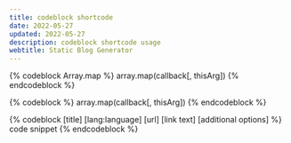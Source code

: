 ```yaml
---
title: codeblock shortcode
date: 2022-05-27
updated: 2022-05-27
description: codeblock shortcode usage
webtitle: Static Blog Generator
---
```


{% codeblock Array.map %}
array.map(callback[, thisArg])
{% endcodeblock %}

{% codeblock %}
array.map(callback[, thisArg])
{% endcodeblock %}

{% codeblock [title] [lang:language] [url] [link text] [additional options] %}
code snippet
{% endcodeblock %}
